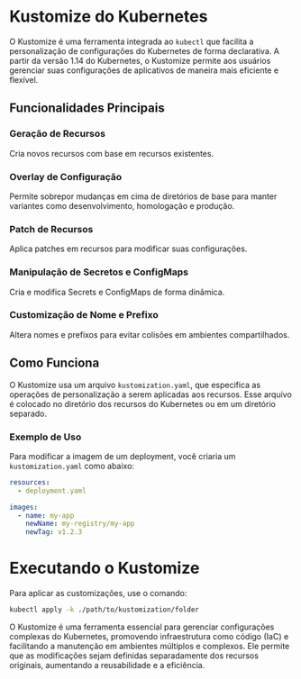 # Kustomize do Kubernetes

O Kustomize é uma ferramenta integrada ao `kubectl` que facilita a personalização de configurações do Kubernetes de forma declarativa. A partir da versão 1.14 do Kubernetes, o Kustomize permite aos usuários gerenciar suas configurações de aplicativos de maneira mais eficiente e flexível.

## Funcionalidades Principais

### Geração de Recursos
Cria novos recursos com base em recursos existentes.

### Overlay de Configuração
Permite sobrepor mudanças em cima de diretórios de base para manter variantes como desenvolvimento, homologação e produção.

### Patch de Recursos
Aplica patches em recursos para modificar suas configurações.

### Manipulação de Secretos e ConfigMaps
Cria e modifica Secrets e ConfigMaps de forma dinâmica.

### Customização de Nome e Prefixo
Altera nomes e prefixos para evitar colisões em ambientes compartilhados.

## Como Funciona

O Kustomize usa um arquivo `kustomization.yaml`, que especifica as operações de personalização a serem aplicadas aos recursos. Esse arquivo é colocado no diretório dos recursos do Kubernetes ou em um diretório separado.

### Exemplo de Uso

Para modificar a imagem de um deployment, você criaria um `kustomization.yaml` como abaixo:

```yaml
resources:
  - deployment.yaml

images:
  - name: my-app
    newName: my-registry/my-app
    newTag: v1.2.3

```

# Executando o Kustomize
Para aplicar as customizações, use o comando:

```bash
kubectl apply -k ./path/to/kustomization/folder

```

O Kustomize é uma ferramenta essencial para gerenciar configurações complexas do Kubernetes, promovendo infraestrutura como código (IaC) e facilitando a manutenção em ambientes múltiplos e complexos. Ele permite que as modificações sejam definidas separadamente dos recursos originais, aumentando a reusabilidade e a eficiência.